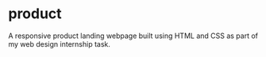 # product
A responsive product landing webpage built using HTML and CSS as part of my web design internship task.
